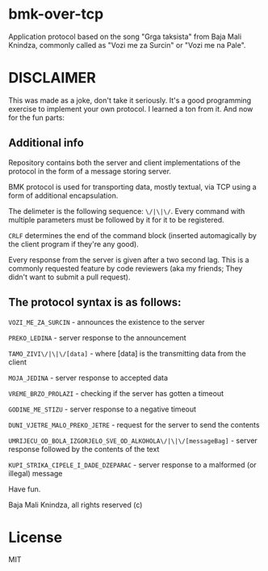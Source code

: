 bmk-over-tcp
===========
Application protocol based on the song "Grga taksista" from Baja Mali Knindza, commonly called as "Vozi me za Surcin"
or "Vozi me na Pale".

DISCLAIMER
==========
This was made as a joke, don't take it seriously. It's a good programming exercise to implement your own protocol.
I learned a ton from it. And now for the fun parts:

Additional info
---------------

Repository contains both the server and client implementations of the protocol in the form of a message storing server.

BMK protocol is used for transporting data, mostly textual, via TCP using a form of additional encapsulation.

The delimeter is the following sequence: `\/|\|\/`. Every command with multiple parameters must be followed by it for it
to be registered.

`CRLF` determines the end of the command block (inserted automagically by the client program if they're any good).

Every response from the server is given after a two second lag. This is a commonly requested feature by code reviewers
(aka my friends; They didn't want to submit a pull request).

The protocol syntax is as follows:
----------------------------------

`VOZI_ME_ZA_SURCIN` - announces the existence to the server

`PREKO_LEDINA` - server response to the announcement

`TAMO_ZIVI\/|\|\/[data]` - where [data] is the transmitting data from the client

`MOJA_JEDINA` - server response to accepted data

`VREME_BRZO_PROLAZI` - checking if the server has gotten a timeout

`GODINE_ME_STIZU` - server response to a negative timeout

`DUNI_VJETRE_MALO_PREKO_JETRE` - request for the server to send the contents

`UMRIJECU_OD_BOLA_IZGORJELO_SVE_OD_ALKOHOLA\/|\|\/[messageBag]` - server response followed by the contents of the text

`KUPI_STRIKA_CIPELE_I_DADE_DZEPARAC` - server response to a malformed (or illegal) message

Have fun.

Baja Mali Knindza, all rights reserved (c)

License
=======
MIT

